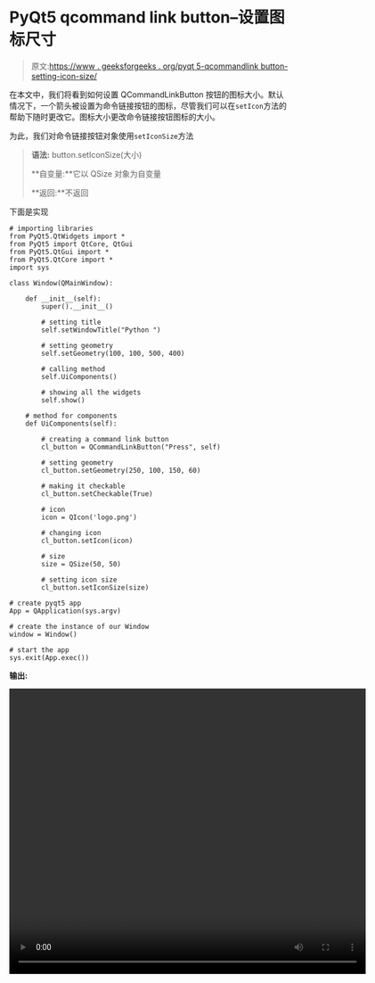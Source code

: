 # PyQt5 qcommand link button–设置图标尺寸

> 原文:[https://www . geeksforgeeks . org/pyqt 5-qcommandlink button-setting-icon-size/](https://www.geeksforgeeks.org/pyqt5-qcommandlinkbutton-setting-icon-size/)

在本文中，我们将看到如何设置 QCommandLinkButton 按钮的图标大小。默认情况下，一个箭头被设置为命令链接按钮的图标，尽管我们可以在`setIcon`方法的帮助下随时更改它。图标大小更改命令链接按钮图标的大小。

为此，我们对命令链接按钮对象使用`setIconSize`方法

> **语法:** button.setIconSize(大小)
> 
> **自变量:**它以 QSize 对象为自变量
> 
> **返回:**不返回

下面是实现

```
# importing libraries
from PyQt5.QtWidgets import * 
from PyQt5 import QtCore, QtGui
from PyQt5.QtGui import * 
from PyQt5.QtCore import *
import sys

class Window(QMainWindow):

    def __init__(self):
        super().__init__()

        # setting title
        self.setWindowTitle("Python ")

        # setting geometry
        self.setGeometry(100, 100, 500, 400)

        # calling method
        self.UiComponents()

        # showing all the widgets
        self.show()

    # method for components
    def UiComponents(self):

        # creating a command link button
        cl_button = QCommandLinkButton("Press", self)

        # setting geometry
        cl_button.setGeometry(250, 100, 150, 60)

        # making it checkable
        cl_button.setCheckable(True)

        # icon
        icon = QIcon('logo.png')

        # changing icon
        cl_button.setIcon(icon)

        # size
        size = QSize(50, 50)

        # setting icon size
        cl_button.setIconSize(size)

# create pyqt5 app
App = QApplication(sys.argv)

# create the instance of our Window
window = Window()

# start the app
sys.exit(App.exec())
```

**输出:**

<video class="wp-video-shortcode" id="video-439138-1" width="640" height="512" preload="metadata" controls=""><source type="video/mp4" src="https://media.geeksforgeeks.org/wp-content/uploads/20200625034103/Python-2020-06-25-03-40-49.mp4?_=1">[https://media.geeksforgeeks.org/wp-content/uploads/20200625034103/Python-2020-06-25-03-40-49.mp4](https://media.geeksforgeeks.org/wp-content/uploads/20200625034103/Python-2020-06-25-03-40-49.mp4)</video>